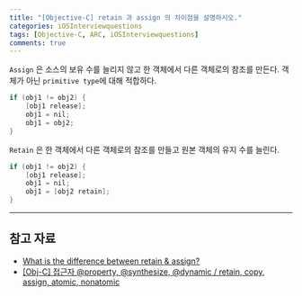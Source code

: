 ```yaml
---
title: "[Objective-C] retain 과 assign 의 차이점을 설명하시오."
categories: iOSInterviewquestions
tags: [Objective-C, ARC, iOSInterviewquestions]
comments: true
---
```


`Assign` 은 소스의 보유 수를 늘리지 않고 한 객체에서 다른 객체로의 참조를 만든다. 객체가 아닌 `primitive type`에 대해 적합하다.

```objectivec
if (obj1 != obj2) {
	[obj1 release];
	obj1 = nil;
	obj1 = obj2;
}
```

`Retain` 은 한 객체에서 다른 객체로의 참조를 만들고 원본 객체의 유지 수를 늘린다.

```objectivec
if (obj1 != obj2) {
	[obj1 release];
	obj1 = nil;
	obj1 = [obj2 retain];
}
```

---

## 참고 자료

- [What is the difference between retain & assign?](https://www.mindstick.com/interview/12748/what-is-the-difference-between-retain-assign)
- [[Obj-C] 접근자 @property, @synthesize, @dynamic / retain, copy, assign, atomic, nonatomic](https://jivepia.tistory.com/81)